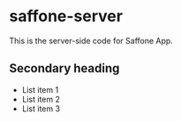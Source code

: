 # saffone-server

This is the server-side code for Saffone App.

## Secondary heading
  - List item 1
  - List item 2
  - List item 3
